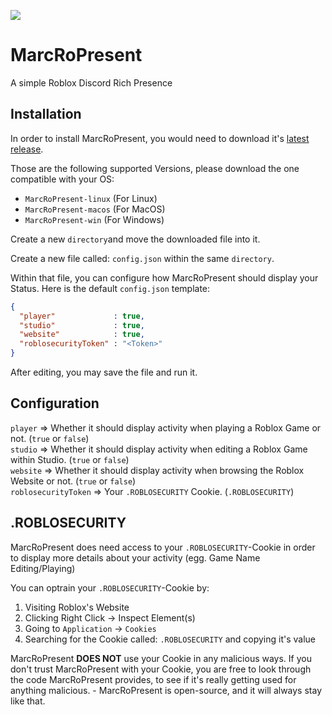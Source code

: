![](https://github.com/MarciiTheDev/MarcRoPresent/blob/main/assets/MarcRoPresent.ico)
# MarcRoPresent
A simple Roblox Discord Rich Presence

## Installation
In order to install MarcRoPresent, you would need to download it's [latest release](https://github.com/MarciiTheDev/MarcRoPresent/releases/latest).

Those are the following supported Versions, please download the one compatible with your OS:
* `MarcRoPresent-linux` (For Linux)
* `MarcRoPresent-macos` (For MacOS)
* `MarcRoPresent-win`  (For Windows)

Create a new `directory`and move the downloaded file into it.

Create a new file called: `config.json` within the same `directory`.

Within that file, you can configure how MarcRoPresent should display your Status.
Here is the default `config.json` template:
```json
{
  "player"             : true,
  "studio"             : true,
  "website"            : true,
  "roblosecurityToken" : "<Token>"
}
```
After editing, you may save the file and run it.

## Configuration

`player` => Whether it should display activity when playing a Roblox Game or not. (`true` or `false`)<br>
`studio` => Whether it should display activity when editing a Roblox Game within Studio. (`true` or `false`)<br>
`website` => Whether it should display activity when browsing the Roblox Website or not. (`true` or `false`)<br>
`roblosecurityToken` => Your `.ROBLOSECURITY` Cookie. (`.ROBLOSECURITY`)

## .ROBLOSECURITY
MarcRoPresent does need access to your `.ROBLOSECURITY`-Cookie in order to display more details about your activity (egg. Game Name Editing/Playing)

You can optrain your `.ROBLOSECURITY`-Cookie by:
 1. Visiting Roblox's Website
 2. Clicking Right Click -> Inspect Element(s)
 3. Going to `Application` -> `Cookies`
 4. Searching for the Cookie called: `.ROBLOSECURITY` and copying it's value

MarcRoPresent **__DOES NOT__** use your Cookie in any malicious ways. If you don't trust MarcRoPresent with your Cookie, you are free to look through the code MarcRoPresent provides, to see if it's really getting used for anything malicious. - MarcRoPresent is open-source, and it will always stay like that.
